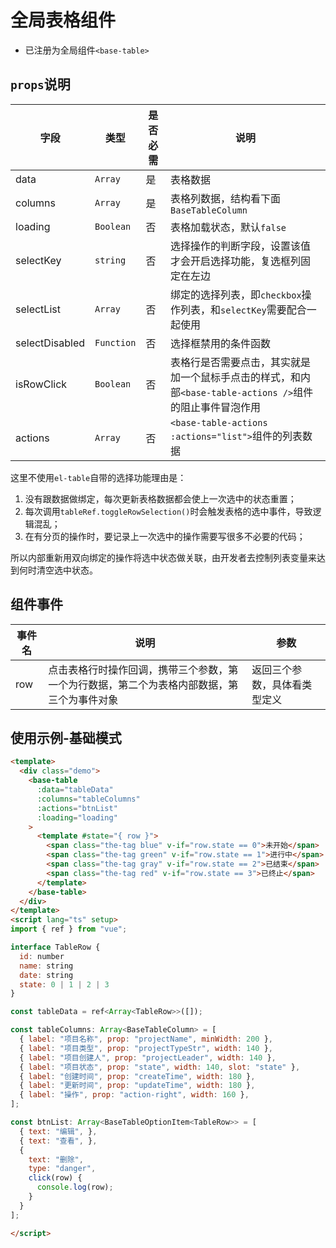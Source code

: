 # 全局表格组件

- 已注册为全局组件`<base-table>`

## `props`说明

| 字段 | 类型 | 是否必需 | 说明 |
| --- | --- | --- | --- |
| data | `Array` | 是 | 表格数据 |
| columns | `Array` | 是 | 表格列数据，结构看下面`BaseTableColumn` |
| loading | `Boolean` | 否 | 表格加载状态，默认`false` |
| selectKey | `string` | 否 | 选择操作的判断字段，设置该值才会开启选择功能，复选框列固定在左边 |
| selectList | `Array` | 否 | 绑定的选择列表，即`checkbox`操作列表，和`selectKey`需要配合一起使用 |
| selectDisabled | `Function` | 否 | 选择框禁用的条件函数 |
| isRowClick | `Boolean` | 否 | 表格行是否需要点击，其实就是加一个鼠标手点击的样式，和内部`<base-table-actions />`组件的阻止事件冒泡作用 |
| actions | `Array` | 否 | `<base-table-actions :actions="list">`组件的列表数据 |

这里不使用`el-table`自带的选择功能理由是：

1. 没有跟数据做绑定，每次更新表格数据都会使上一次选中的状态重置；
2. 每次调用`tableRef.toggleRowSelection()`时会触发表格的选中事件，导致逻辑混乱；
3. 在有分页的操作时，要记录上一次选中的操作需要写很多不必要的代码；

所以内部重新用双向绑定的操作将选中状态做关联，由开发者去控制列表变量来达到何时清空选中状态。

## 组件事件

| 事件名 | 说明 | 参数 |
| --- | --- | --- |
| row | 点击表格行时操作回调，携带三个参数，第一个为行数据，第二个为表格内部数据，第三个为事件对象 | 返回三个参数，具体看类型定义 |

## 使用示例-基础模式

```html
<template>
  <div class="demo">
    <base-table
      :data="tableData"
      :columns="tableColumns"
      :actions="btnList"
      :loading="loading"
    >
      <template #state="{ row }">
        <span class="the-tag blue" v-if="row.state == 0">未开始</span>
        <span class="the-tag green" v-if="row.state == 1">进行中</span>
        <span class="the-tag gray" v-if="row.state == 2">已结束</span>
        <span class="the-tag red" v-if="row.state == 3">已终止</span>
      </template>
    </base-table>
  </div>
</template>
<script lang="ts" setup>
import { ref } from "vue";

interface TableRow {
  id: number
  name: string
  date: string
  state: 0 | 1 | 2 | 3
}

const tableData = ref<Array<TableRow>>([]);

const tableColumns: Array<BaseTableColumn> = [
  { label: "项目名称", prop: "projectName", minWidth: 200 },
  { label: "项目类型", prop: "projectTypeStr", width: 140 },
  { label: "项目创建人", prop: "projectLeader", width: 140 },
  { label: "项目状态", prop: "state", width: 140, slot: "state" },
  { label: "创建时间", prop: "createTime", width: 180 },
  { label: "更新时间", prop: "updateTime", width: 180 },
  { label: "操作", prop: "action-right", width: 160 },
];

const btnList: Array<BaseTableOptionItem<TableRow>> = [
  { text: "编辑", },
  { text: "查看", },
  {
    text: "删除",
    type: "danger",
    click(row) {
      console.log(row);
    }
  }
];

</script>
```
